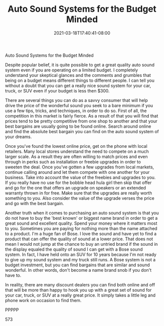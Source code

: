 ﻿---
title: "Auto Sound Systems for the Budget Minded"
date: 2021-03-18T17:40:41-08:00
description: "Auto sound systems txt Tips for Web Success"
featured_image: "/images/Auto sound systems txt.jpg"
tags: ["Auto sound systems txt"]
---

Auto Sound Systems for the Budget Minded

Despite popular belief, it is quite possible to get a great quality auto sound system even if you are operating on a limited budget. I completely understand your skeptical glances and the comments and grumbles that being on a budget means different things to different people. I can tell you without a doubt that you can get a really nice sound system for your car, truck, or SUV even if your budget is less then $300. 

There are several things you can do as a savvy consumer that will help drive the price of the wonderful sound you seek to a bare minimum if you use a few tips, tricks, and techniques, in order to do so. First of all, the competition in this market is fairly fierce. As a result of that you will find that prices tend to be pretty competitive from one shop to another and that your best bargains are usually going to be found online. Search around online and find the absolute best bargain you can find on the auto sound system of your dreams. 

Once you've found the lowest online price, get on the phone with local retailers. Many local stores understand the need to compete on a much larger scale. As a result they are often willing to match prices and even through in perks such as installation or freebie upgrades in order to sweeten the deal. Once you've gotten a few upgrades from local markets, continue calling around and let them compete with one another for your business. Take into account the value of the freebies and upgrades to you. If you really have no use for the bobble head hula girl then skip that offer and go for the one that offers an upgrade on speakers or an extended warranty thrown in for free. Make sure that the upgrades are really worth something to you. Also consider the value of the upgrade verses the price and go with the best bargain.

Another truth when it comes to purchasing an auto sound system is that you do not have to buy the 'best known' or biggest name brand in order to get a great sound and excellent quality. Spend your money where it matters most to you. Sometimes you are paying for nothing more than the name attached to a product. I'm a huge fan of Bose. I love the sound and have yet to find a product that can offer the quality of sound at a lower price. That does not mean I would not jump at the chance to buy an untried brand if the sound in the display equaled the quality of sound I can get with a Bose sound system. In fact, I have held onto an SUV for 10 years because I'm not ready to give up my sound system and my truck still runs. A Bose system is not a budget investment, but you can find bargains that are similar and sound wonderful. In other words, don't become a name brand snob if you don't have to.

In reality, there are many discount dealers you can find both online and off that will be more than happy to hook you up with a great set of sound for your car, truck, or SUV at a really great price. It simply takes a little leg and phone work on occasion to find them.

PPPPP

573

